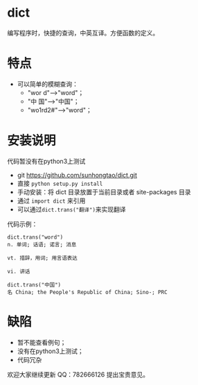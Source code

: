 dict
========
编写程序时，快捷的查询，中英互译。方便函数的定义。


特点
========
* 可以简单的模糊查询：
    * "wor d"-->"word"；
    * "中  国"-->"中国"；
    * "wo1rd2#"-->"word"；

安装说明
=======

代码暂没有在python3上测试

* git https://github.com/sunhongtao/dict.git
* 直接 `python setup.py install`
* 手动安装：将 dict 目录放置于当前目录或者 site-packages 目录
* 通过 `import dict` 来引用
* 可以通过`dict.trans("翻译")`来实现翻译


代码示例：

```pycon
dict.trans("word")
n. 单词; 话语; 诺言; 消息 

vt. 措辞，用词; 用言语表达 

vi. 讲话 

dict.trans("中国")
名 China; the People's Republic of China; Sino-; PRC 
```
缺陷
=======
* 暂不能查看例句；
* 没有在python3上测试；
* 代码冗杂

欢迎大家继续更新
QQ：782666126
提出宝贵意见。
